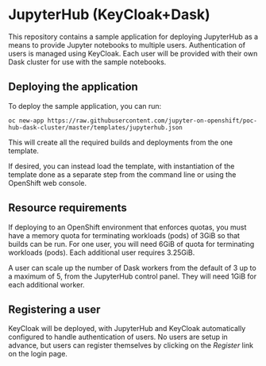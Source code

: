 JupyterHub (KeyCloak+Dask)
==========================

This repository contains a sample application for deploying JupyterHub as a means to provide Jupyter notebooks to multiple users. Authentication of users is managed using KeyCloak. Each user will be provided with their own Dask cluster for use with the sample notebooks.

Deploying the application
-------------------------

To deploy the sample application, you can run:

```
oc new-app https://raw.githubusercontent.com/jupyter-on-openshift/poc-hub-dask-cluster/master/templates/jupyterhub.json
```

This will create all the required builds and deployments from the one template.

If desired, you can instead load the template, with instantiation of the template done as a separate step from the command line or using the OpenShift web console.

Resource requirements
---------------------

If deploying to an OpenShift environment that enforces quotas, you must have a memory quota for terminating workloads (pods) of 3GiB so that builds can be run. For one user, you will need 6GiB of quota for terminating workloads (pods). Each additional user requires 3.25GiB.

A user can scale up the number of Dask workers from the default of 3 up to a maximum of 5, from the JupyterHub control panel. They will need 1GiB for each additional worker.

Registering a user
------------------

KeyCloak will be deployed, with JupyterHub and KeyCloak automatically configured to handle authentication of users. No users are setup in advance, but users can register themselves by clicking on the _Register_ link on the login page.
